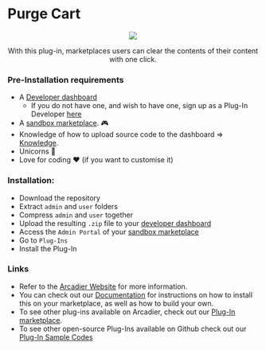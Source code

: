 <h1>Purge Cart</h1>
<p align="center"><img src="https://bootstrap.arcadier.com/github/plug-in-icons/moq.png"></p>
<p align="center">With this plug-in, marketplaces users can clear the contents of their content with one click.</p>

### Pre-Installation requirements

- A [Developer dashboard](https://dashboard.sandbox.arcadier.io/account/login)
  - If you do not have one, and wish to have one, sign up as a Plug-In Developer [here](http://form.arcadier.com/arcadier/plugin-developer)
- A [sandbox marketplace](https://api.arcadier.com/sandbox-marketplace). :video_game:
- Knowledge of how to upload source code to the dashboard => [Knowledge](https://api.arcadier.com/building-first-plug-in).
- Unicorns :rainbow:
- Love for coding :heart: (if you want to customise it)

### Installation:

- Download the repository
- Extract `admin` and `user` folders
- Compress `admin` and `user` together
- Upload the resulting `.zip` file to your [developer dashboard](https://dashboard.sandbox.arcadier.io/account/login)
- Access the `Admin Portal` of your [sandbox marketplace](https://api.arcadier.com/sandbox-marketplace)
- Go to `Plug-Ins`
- Install the Plug-In

### Links

- Refer to the [Arcadier Website](https://support.arcadier.com/hc/en-us/articles/360033467374) for more information.
- You can check out our [Documentation](https://api.arcadier.com) for instructions on how to install this on your marketplace, as well as how to build your own.
- To see other plug-ins available on Arcadier, check out our [Plug-In marketplace](https://api.arcadier.com/plug-in-marketplace/).
- To see other open-source Plug-Ins available on Github check out our [Plug-In Sample Codes](https://github.com/Arcadier/Plug-In-Sample-Codes)

